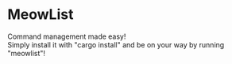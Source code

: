 # MeowList 
Command management made easy!<br>
Simply install it with "cargo install" and be on your way by running "meowlist"!
